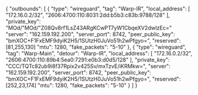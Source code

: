 {
  "outbounds": 
  [
    {
      "type": "wireguard",
      "tag": "Warp-IR",
      "local_address": [
        "172.16.0.2/32",
        "2606:4700:110:8031:2dd:b5b3:c83b:9788/128"
      ],
      "private_key": "MOd/"MOd/"Z08Qv8rf1LsZ43ARgKCwPT7yW1CbqeXV2dwlzEc="
      "server": "162.159.192.200",
      "server_port": 8742,
      "peer_public_key": "bmXOC+F1FxEMF9dyiK2H5/1SUtzH0JuVo51h2wPfgyo=",
      "reserved": [81,255,130]
      "mtu": 1280,
      "fake_packets": "5-10"
    },
    {
      "type": "wireguard",
      "tag": "Warp-Main",
      "detour": "Warp-IR",
      "local_address": [
        "172.16.0.2/32",
        "2606:4700:110:89b4:5ea0:7291:e0b3:d0d5/128"
      ],
      "private_key": "CCC/TQTc82ub9i8f37Rpix2v425Sv/mxTzvE/iKRMkw=",
      "server": "162.159.192.200",
      "server_port": 8742,
      "peer_public_key": "bmXOC+F1FxEMF9dyiK2H5/1SUtzH0JuVo51h2wPfgyo=",
      "reserved": [252,23,174]
      "mtu": 1280,
      "fake_packets": "5-10"
    }
  ]
}

